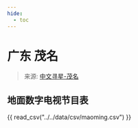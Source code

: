 ```yaml
---
hide:
  - toc
---
```


# 广东 茂名

> 来源: [中文寻星-茂名](http://dtmb.saoing.com/maoming.htm)

## 地面数字电视节目表

{{ read_csv("../../data/csv/maoming.csv") }}
